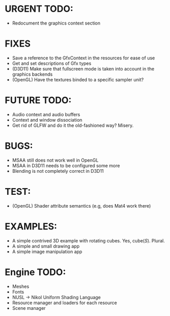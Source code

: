 # URGENT TODO: 
- Redocument the graphics context section

# FIXES
- Save a reference to the GfxContext in the resources for ease of use
- Get and set descriptions of Gfx types
- (D3D11) Make sure that fullscreen mode is taken into account in the graphics backends
- (OpenGL) Have the textures binded to a specific sampler unit?

# FUTURE TODO: 
- Audio context and audio buffers
- Context and window dissociation
- Get rid of GLFW and do it the old-fashioned way? Misery.

# BUGS: 
- MSAA still does not work well in OpenGL
- MSAA in D3D11 needs to be configured some more
- Blending is not completely correct in D3D11

# TEST: 
- (OpenGL) Shader attribute semantics (e.g, does Mat4 work there)

# EXAMPLES: 
- A simple contrived 3D example with rotating cubes. Yes, cube(_S_). Plural.
- A simple and small drawing app
- A simple image manipulation app

# Engine TODO:
- Meshes
- Fonts 
- NUSL -> Nikol Uniform Shading Language
- Resource manager and loaders for each resource
- Scene manager
